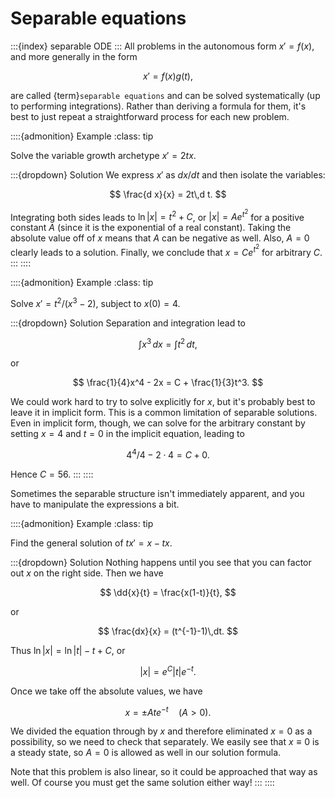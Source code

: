 # Separable equations

:::{index} separable ODE
:::
All problems in the autonomous form $x'=f(x)$, and more generally in the form 

$$
x'=f(x)g(t),
$$ 

are called {term}`separable equations` and can be solved systematically (up to performing integrations). Rather than deriving a formula for them, it's best to just repeat a straightforward process for each new problem.

::::{admonition} Example
:class: tip

Solve the variable growth archetype $x'=2t x$. 

:::{dropdown} Solution
We express $x'$ as $dx/dt$ and then isolate the variables:

$$
\frac{d x}{x} = 2t\,d t.
$$

Integrating both sides leads to $\ln |x| = t^2 + C$, or $|x|=A e^{t^2}$ for a positive constant $A$ (since it is the exponential of a real constant). Taking the absolute value off of $x$ means that $A$ can be negative as well. Also, $A=0$ clearly leads to a solution. Finally, we conclude that $x=Ce^{t^2}$ for arbitrary $C$.
:::
::::

::::{admonition} Example
:class: tip

Solve $x'=t^2/(x^3-2)$, subject to $x(0)=4$.

:::{dropdown} Solution
Separation and integration lead to

$$
\int x^3\, dx = \int t^2\, dt,
$$

or 

$$
\frac{1}{4}x^4 - 2x  = C + \frac{1}{3}t^3.
$$

We could work hard to try to solve explicitly for $x$, but it's probably best to leave it in implicit form. This is a common limitation of separable solutions. Even in implicit form, though, we can solve for the arbitrary constant by setting $x=4$ and $t=0$ in the implicit equation, leading to

$$
4^4/4 - 2 \cdot 4 = C + 0.
$$

Hence $C=56$.
:::
::::

Sometimes the separable structure isn't immediately apparent, and you have to manipulate the expressions a bit.

::::{admonition} Example
:class: tip

Find the general solution of $t x' = x - t x$. 

:::{dropdown} Solution
Nothing happens until you see that you can factor out $x$ on the right side. Then we have

$$ 
\dd{x}{t} = \frac{x(1-t)}{t},
$$

or

$$
\frac{dx}{x} = (t^{-1}-1)\,dt.
$$

Thus $\ln|x| = \ln|t|-t+C$, or 

$$
|x| = e^C |t| e^{-t}.
$$ 

Once we take off the absolute values, we have

$$
x= \pm A t e^{-t} \quad (A>0).
$$ 

We divided the equation through by $x$ and therefore eliminated $x=0$ as a possibility, so we need to check that separately. We easily see that $x\equiv 0$ is a steady state, so $A=0$ is allowed as well in our solution formula.

Note that this problem is also linear, so it could be approached that way as well. Of course you must get the same solution either way!
:::
::::	
